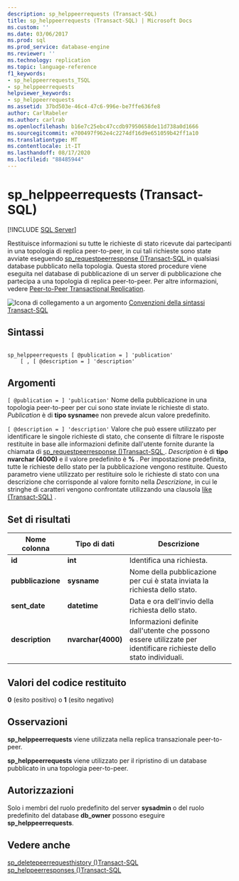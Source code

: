 ```yaml
---
description: sp_helppeerrequests (Transact-SQL)
title: sp_helppeerrequests (Transact-SQL) | Microsoft Docs
ms.custom: ''
ms.date: 03/06/2017
ms.prod: sql
ms.prod_service: database-engine
ms.reviewer: ''
ms.technology: replication
ms.topic: language-reference
f1_keywords:
- sp_helppeerrequests_TSQL
- sp_helppeerrequests
helpviewer_keywords:
- sp_helppeerrequests
ms.assetid: 37bd503e-46c4-47c6-996e-be7ffe636fe8
author: CarlRabeler
ms.author: carlrab
ms.openlocfilehash: b16e7c25ebc47ccdb97950658de11d738a0d1666
ms.sourcegitcommit: e700497f962e4c2274df16d9e651059b42ff1a10
ms.translationtype: MT
ms.contentlocale: it-IT
ms.lasthandoff: 08/17/2020
ms.locfileid: "88485944"
---
```

# <a name="sp_helppeerrequests-transact-sql"></a>sp_helppeerrequests (Transact-SQL)
[!INCLUDE [SQL Server](../../includes/applies-to-version/sqlserver.md)]

  Restituisce informazioni su tutte le richieste di stato ricevute dai partecipanti in una topologia di replica peer-to-peer, in cui tali richieste sono state avviate eseguendo [sp_requestpeerresponse &#40;&#41;Transact-SQL ](../../relational-databases/system-stored-procedures/sp-requestpeerresponse-transact-sql.md) in qualsiasi database pubblicato nella topologia. Questa stored procedure viene eseguita nel database di pubblicazione di un server di pubblicazione che partecipa a una topologia di replica peer-to-peer. Per altre informazioni, vedere [Peer-to-Peer Transactional Replication](../../relational-databases/replication/transactional/peer-to-peer-transactional-replication.md).  
  
 ![Icona di collegamento a un argomento](../../database-engine/configure-windows/media/topic-link.gif "Icona di collegamento a un argomento") [Convenzioni della sintassi Transact-SQL](../../t-sql/language-elements/transact-sql-syntax-conventions-transact-sql.md)  
  
## <a name="syntax"></a>Sintassi  
  
```  
  
sp_helppeerrequests [ @publication = ] 'publication'  
    [ , [ @description = ] 'description'  
```  
  
## <a name="arguments"></a>Argomenti  
`[ @publication = ] 'publication'` Nome della pubblicazione in una topologia peer-to-peer per cui sono state inviate le richieste di stato. *Publication* è di **tipo sysname**e non prevede alcun valore predefinito.  
  
`[ @description = ] 'description'` Valore che può essere utilizzato per identificare le singole richieste di stato, che consente di filtrare le risposte restituite in base alle informazioni definite dall'utente fornite durante la chiamata di [sp_requestpeerresponse &#40;&#41;Transact-SQL ](../../relational-databases/system-stored-procedures/sp-requestpeerresponse-transact-sql.md). *Description* è di **tipo nvarchar (4000)** e il valore predefinito è **%** . Per impostazione predefinita, tutte le richieste dello stato per la pubblicazione vengono restituite. Questo parametro viene utilizzato per restituire solo le richieste di stato con una descrizione che corrisponde al valore fornito nella *Descrizione*, in cui le stringhe di caratteri vengono confrontate utilizzando una clausola [like &#40;Transact-SQL&#41;](../../t-sql/language-elements/like-transact-sql.md) .  
  
## <a name="result-sets"></a>Set di risultati  
  
|Nome colonna|Tipo di dati|Descrizione|  
|-----------------|---------------|-----------------|  
|**id**|**int**|Identifica una richiesta.|  
|**pubblicazione**|**sysname**|Nome della pubblicazione per cui è stata inviata la richiesta dello stato.|  
|**sent_date**|**datetime**|Data e ora dell'invio della richiesta dello stato.|  
|**description**|**nvarchar(4000)**|Informazioni definite dall'utente che possono essere utilizzate per identificare richieste dello stato individuali.|  
  
## <a name="return-code-values"></a>Valori del codice restituito  
 **0** (esito positivo) o **1** (esito negativo)  
  
## <a name="remarks"></a>Osservazioni  
 **sp_helppeerrequests** viene utilizzata nella replica transazionale peer-to-peer.  
  
 **sp_helppeerrequests** viene utilizzato per il ripristino di un database pubblicato in una topologia peer-to-peer.  
  
## <a name="permissions"></a>Autorizzazioni  
 Solo i membri del ruolo predefinito del server **sysadmin** o del ruolo predefinito del database **db_owner** possono eseguire **sp_helppeerrequests**.  
  
## <a name="see-also"></a>Vedere anche  
 [sp_deletepeerrequesthistory &#40;&#41;Transact-SQL ](../../relational-databases/system-stored-procedures/sp-deletepeerrequesthistory-transact-sql.md)   
 [sp_helppeerresponses &#40;&#41;Transact-SQL ](../../relational-databases/system-stored-procedures/sp-helppeerresponses-transact-sql.md)  
  
  
